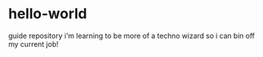 # hello-world
guide repository
i'm learning to be more of a techno wizard so i can bin off my current job!
